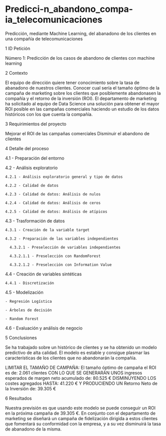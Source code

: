 # Predicci-n_abandono_compa-ia_telecomunicaciones
Predicción, mediante Machine Learning, del abanadono de los clientes en una compañía de telecomunicaciones

1 ID Petición

Número 1: Predicción de los casos de abandono de clientes con machine learning

2 Contexto

El equipo de dirección quiere tener conocimiento sobre la tasa de abanadono de nuestros clientes.
Conocer cual sería el tamaño óptimo de la campaña de marketing sobre los clientes que posiblemente abandonasen la compañía y el retorno de la inversión (ROI).
El departamento de marketing ha solicitado al equipo de Data Science una solución para obtener el mayor ROI posible en las campañas comerciales haciendo un estudio de los datos históricos con los que cuenta la compañía.

3 Requirimientos del proyecto

Mejorar el ROI de las campañas comerciales
Disminuir el abandono de clientes

4 Detalle del proceso

  4.1 - Preparación del entorno
  
  4.2 - Análisis exploratorio
  
    4.2.1 - Análisis exploratorio general y tipo de datos
    
    4.2.2 - Calidad de datos
    
    4.2.3 - Calidad de datos: Análisis de nulos
    
    4.2.4 - Calidad de datos: Análisis de ceros
    
    4.2.5 - Calidad de datos: Análisis de atípicos
    
  4.3 - Trasformación de datos
  
    4.3.1 - Creación de la variable target
    
    4.3.2 - Preparación de las variables independientes
    
      4.3.2.1 - Preselección de variables independientes
      
      4.3.2.1.1 - Preselección con RandomForest
      
      4.3.2.1.2 - Preselección con Information Value
      
  4.4 - Creación de variables sintéticas
  
    4.4.1 - Discretización
    
  4.5 - Modelización
  
    - Regresión Logística
    
    - Árboles de decisión
    
    - Random Forest
    
  4.6 - Evaluación y análisis de negocio
  
5 Conclusiones

Se ha trabajado sobre un histórico de clientes y se ha obtenido un modelo predictivo de alta calidad.
El modelo es estable y consigue plasmar las características de los clientes que no abandonarán la compañía.

LIMITAR EL TAMAÑO DE CAMPAÑA: El tamaño óptimo de campaña el ROI es de: 2.061 clientes
CON LO QUE SE GENERARÁN UNOS ingresos esperados de margen neto acumulado de: 80.525 €
DISMINUYENDO LOS costes agregados HASTA: 41.220 €
Y PRODUCIENDO UN Retorno Neto de la Inversión de: 39.305 €


6 Resultados

Nuestra previsión es que usando este modelo se puede conseguir un ROI en la próxima campaña de 39.305 €.
En conjunto con el departamento de marketing se diseñará un campaña de fidelización dirigida a estos clientes que fomentará su conformidad con la empresa, y a su vez disminuirá la tasa de abanadono de la misma.
  
  
  
